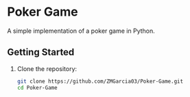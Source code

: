 # Poker Game

A simple implementation of a poker game in Python.

## Getting Started

1. Clone the repository:
   ```bash
   git clone https://github.com/ZMGarcia03/Poker-Game.git
   cd Poker-Game
